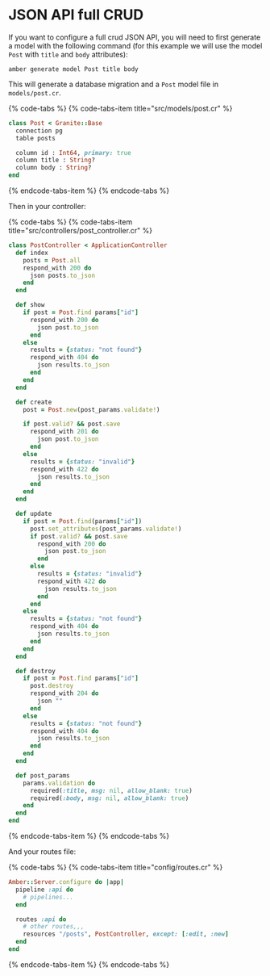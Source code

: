 
# JSON API full CRUD

If you want to configure a full crud JSON API, you will need to first generate a model with the following command (for this example we will use the model `Post` with `title` and `body` attributes):

```
amber generate model Post title body
```

This will generate a database migration and a `Post` model file in `models/post.cr`.

{% code-tabs %}
{% code-tabs-item title="src/models/post.cr" %}
```ruby
class Post < Granite::Base
  connection pg
  table posts

  column id : Int64, primary: true
  column title : String?
  column body : String?
end
```
{% endcode-tabs-item %}
{% endcode-tabs %}

Then in your controller:

{% code-tabs %}
{% code-tabs-item title="src/controllers/post_controller.cr" %}
```ruby
class PostController < ApplicationController
  def index
    posts = Post.all
    respond_with 200 do
      json posts.to_json
    end
  end

  def show
    if post = Post.find params["id"]
      respond_with 200 do
        json post.to_json
      end
    else
      results = {status: "not found"}
      respond_with 404 do
        json results.to_json
      end
    end
  end

  def create
    post = Post.new(post_params.validate!)

    if post.valid? && post.save
      respond_with 201 do
        json post.to_json
      end
    else
      results = {status: "invalid"}
      respond_with 422 do
        json results.to_json
      end
    end
  end

  def update
    if post = Post.find(params["id"])
      post.set_attributes(post_params.validate!)
      if post.valid? && post.save
        respond_with 200 do
          json post.to_json
        end
      else
        results = {status: "invalid"}
        respond_with 422 do
          json results.to_json
        end
      end
    else
      results = {status: "not found"}
      respond_with 404 do
        json results.to_json
      end
    end
  end

  def destroy
    if post = Post.find params["id"]
      post.destroy
      respond_with 204 do
        json ""
      end
    else
      results = {status: "not found"}
      respond_with 404 do
        json results.to_json
      end
    end
  end

  def post_params
    params.validation do
      required(:title, msg: nil, allow_blank: true)
      required(:body, msg: nil, allow_blank: true)
    end
  end
end
```
{% endcode-tabs-item %}
{% endcode-tabs %}

And your routes file:

{% code-tabs %}
{% code-tabs-item title="config/routes.cr" %}
```ruby
Amber::Server.configure do |app|
  pipeline :api do
    # pipelines...
  end

  routes :api do
    # other routes,,,
    resources "/posts", PostController, except: [:edit, :new]
  end
end
```
{% endcode-tabs-item %}
{% endcode-tabs %}
